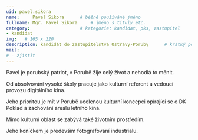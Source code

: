 ```yaml
---
uid: pavel.sikora
name:     Pavel Sikora  	# běžně používáné jméno
fullname: Mgr. Pavel Sikora  	# jméno s tituly etc.
category:                 	# kategorie: kandidat, pks, zastupitel
- kandidat 
img:   # 165 x 220
description: kandidát do zastupitelstva Ostravy-Poruby   	# kratký popis, max 160 znaků
mail:
# - zjistit
---
```


Pavel je porubský patriot, v Porubě žije celý život a nehodlá to měnit.

Od absolvování vysoké školy pracuje jako kulturní referent a vedoucí provozu digitálního kina.

Jeho prioritou je mít v Porubě ucelenou kulturní koncepci opírající se o DK Poklad a zachování areálu letního kina.

Mimo kulturní oblast se zabývá také životním prostředím.

Jeho koníčkem je především fotografování industrialu.